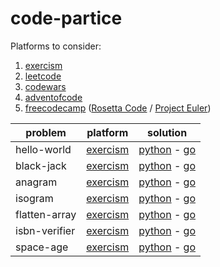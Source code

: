 # code-partice

Platforms to consider:

1. [exercism](https://exercism.org/)
2. [leetcode](https://leetcode.com/)
3. [codewars](https://www.codewars.com/)
4. [adventofcode](https://adventofcode.com/events)
5. [freecodecamp](https://www.freecodecamp.org/learn/coding-interview-prep/) ([Rosetta Code](http://www.rosettacode.org/wiki/Category:Programming_Tasks) / [Project Euler](https://projecteuler.net/archives))


problem         | platform                                                                    | solution
----------------|-----------------------------------------------------------------------------|-----------------------------------------------------------------------------
hello-world     | [exercism](https://exercism.org/tracks/python/exercises/hello-world)        | [python](exercism/python/hello-world/hello_world.py)      - [go](exercism/go/hello-world/hello_world.go)
black-jack      | [exercism](https://exercism.org/tracks/python/exercises/black-jack)         | [python](exercism/python/black-jack/black_jack.py)        - [go](exercism/go/blackjack/blackjack.go)
anagram         | [exercism](https://exercism.org/tracks/python/exercises/anagram)            | [python](exercism/python/anagram/anagram.py)              - [go](exercism/go/anagram/anagram.go)
isogram         | [exercism](https://exercism.org/tracks/python/exercises/isogram)            | [python](exercism/python/isogram/isogram.py)              - [go](exercism/go/isogram/isogram.go)
flatten-array   | [exercism](https://exercism.org/tracks/python/exercises/flatten-array)      | [python](exercism/python/flatten-array/flatten_array.py)  - [go](exercism/go/flatten-array/flatten_array.go)
isbn-verifier   | [exercism](https://exercism.org/tracks/python/exercises/isbn-verifier)      | [python](exercism/python/isbn-verifier/isbn_verifier.py)  - [go](exercism/go/isbn-verifier/isbn_verifier.go)
space-age       | [exercism](https://exercism.org/tracks/python/exercises/space-age)          | [python](exercism/python/space-age/space_age.py)          - [go](exercism/go/space-age/space_age.go)
